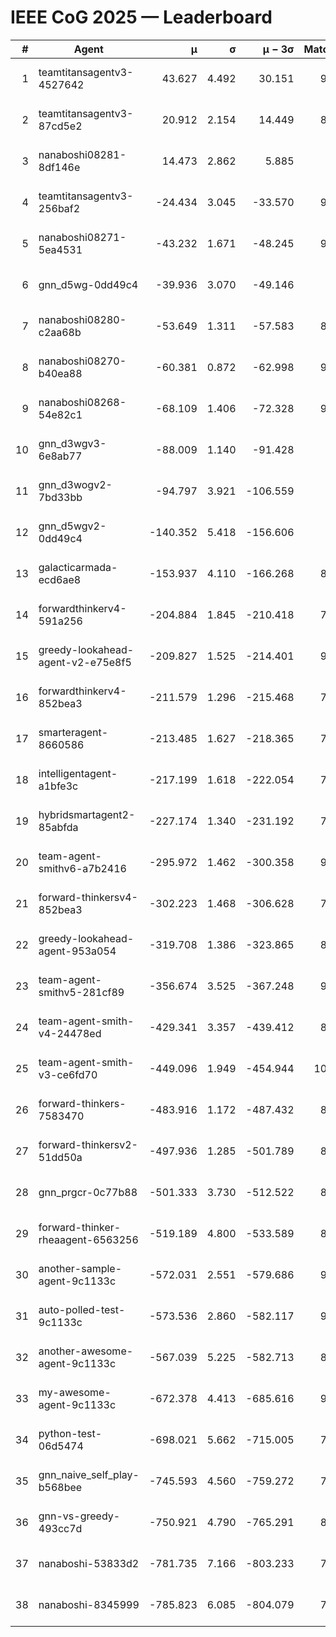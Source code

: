 # IEEE CoG 2025 — Leaderboard

| # | Agent | μ | σ | μ − 3σ | Matches | Updated |
|---:|---|---:|---:|---:|---:|---|
| 1 | teamtitansagentv3-4527642 | 43.627 | 4.492 | 30.151 | 9536 | 2025-08-31 03:11 |
| 2 | teamtitansagentv3-87cd5e2 | 20.912 | 2.154 | 14.449 | 8578 | 2025-08-31 03:11 |
| 3 | nanaboshi08281-8df146e | 14.473 | 2.862 | 5.885 | 376 | 2025-08-31 03:11 |
| 4 | teamtitansagentv3-256baf2 | -24.434 | 3.045 | -33.570 | 9454 | 2025-08-31 03:11 |
| 5 | nanaboshi08271-5ea4531 | -43.232 | 1.671 | -48.245 | 9238 | 2025-08-31 03:11 |
| 6 | gnn_d5wg-0dd49c4 | -39.936 | 3.070 | -49.146 | 200 | 2025-08-31 03:11 |
| 7 | nanaboshi08280-c2aa68b | -53.649 | 1.311 | -57.583 | 8718 | 2025-08-31 03:11 |
| 8 | nanaboshi08270-b40ea88 | -60.381 | 0.872 | -62.998 | 9320 | 2025-08-31 03:11 |
| 9 | nanaboshi08268-54e82c1 | -68.109 | 1.406 | -72.328 | 9020 | 2025-08-31 03:11 |
| 10 | gnn_d3wgv3-6e8ab77 | -88.009 | 1.140 | -91.428 | 258 | 2025-08-31 03:11 |
| 11 | gnn_d3wogv2-7bd33bb | -94.797 | 3.921 | -106.559 | 414 | 2025-08-31 03:11 |
| 12 | gnn_d5wgv2-0dd49c4 | -140.352 | 5.418 | -156.606 | 306 | 2025-08-31 03:11 |
| 13 | galacticarmada-ecd6ae8 | -153.937 | 4.110 | -166.268 | 8700 | 2025-08-31 03:11 |
| 14 | forwardthinkerv4-591a256 | -204.884 | 1.845 | -210.418 | 7708 | 2025-08-31 03:11 |
| 15 | greedy-lookahead-agent-v2-e75e8f5 | -209.827 | 1.525 | -214.401 | 9440 | 2025-08-31 03:11 |
| 16 | forwardthinkerv4-852bea3 | -211.579 | 1.296 | -215.468 | 7559 | 2025-08-31 03:11 |
| 17 | smarteragent-8660586 | -213.485 | 1.627 | -218.365 | 7628 | 2025-08-31 03:11 |
| 18 | intelligentagent-a1bfe3c | -217.199 | 1.618 | -222.054 | 7667 | 2025-08-31 03:11 |
| 19 | hybridsmartagent2-85abfda | -227.174 | 1.340 | -231.192 | 7904 | 2025-08-31 03:11 |
| 20 | team-agent-smithv6-a7b2416 | -295.972 | 1.462 | -300.358 | 9680 | 2025-08-31 03:11 |
| 21 | forward-thinkersv4-852bea3 | -302.223 | 1.468 | -306.628 | 7410 | 2025-08-31 03:11 |
| 22 | greedy-lookahead-agent-953a054 | -319.708 | 1.386 | -323.865 | 8388 | 2025-08-31 03:11 |
| 23 | team-agent-smithv5-281cf89 | -356.674 | 3.525 | -367.248 | 9960 | 2025-08-31 03:11 |
| 24 | team-agent-smith-v4-24478ed | -429.341 | 3.357 | -439.412 | 8678 | 2025-08-31 03:11 |
| 25 | team-agent-smith-v3-ce6fd70 | -449.096 | 1.949 | -454.944 | 10278 | 2025-08-31 03:11 |
| 26 | forward-thinkers-7583470 | -483.916 | 1.172 | -487.432 | 8720 | 2025-08-31 03:11 |
| 27 | forward-thinkersv2-51dd50a | -497.936 | 1.285 | -501.789 | 8336 | 2025-08-31 03:11 |
| 28 | gnn_prgcr-0c77b88 | -501.333 | 3.730 | -512.522 | 8450 | 2025-08-31 03:11 |
| 29 | forward-thinker-rheaagent-6563256 | -519.189 | 4.800 | -533.589 | 8004 | 2025-08-31 03:11 |
| 30 | another-sample-agent-9c1133c | -572.031 | 2.551 | -579.686 | 9240 | 2025-08-31 03:11 |
| 31 | auto-polled-test-9c1133c | -573.536 | 2.860 | -582.117 | 9220 | 2025-08-31 03:11 |
| 32 | another-awesome-agent-9c1133c | -567.039 | 5.225 | -582.713 | 8600 | 2025-08-31 03:11 |
| 33 | my-awesome-agent-9c1133c | -672.378 | 4.413 | -685.616 | 9020 | 2025-08-31 03:11 |
| 34 | python-test-06d5474 | -698.021 | 5.662 | -715.005 | 7740 | 2025-08-31 03:11 |
| 35 | gnn_naive_self_play-b568bee | -745.593 | 4.560 | -759.272 | 7900 | 2025-08-31 03:11 |
| 36 | gnn-vs-greedy-493cc7d | -750.921 | 4.790 | -765.291 | 8060 | 2025-08-31 03:11 |
| 37 | nanaboshi-53833d2 | -781.735 | 7.166 | -803.233 | 7080 | 2025-08-31 03:11 |
| 38 | nanaboshi-8345999 | -785.823 | 6.085 | -804.079 | 7830 | 2025-08-31 03:11 |
